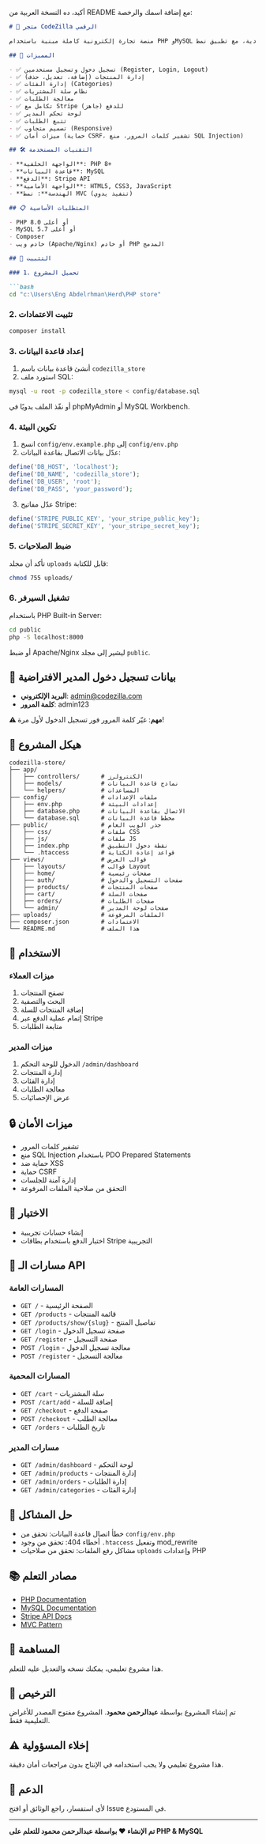 أكيد، ده النسخة العربية من README مع إضافة اسمك والرخصة:

````markdown
# 🛒 متجر CodeZilla الرقمي

منصة تجارة إلكترونية كاملة مبنية باستخدام PHP وMySQL عادية، مع تطبيق نمط MVC من الصفر.

## 🌟 المميزات

- ✅ تسجيل دخول وتسجيل مستخدمين (Register, Login, Logout)
- ✅ إدارة المنتجات (إضافة، تعديل، حذف)
- ✅ إدارة الفئات (Categories)
- ✅ نظام سلة المشتريات
- ✅ معالجة الطلبات
- ✅ تكامل مع Stripe للدفع (جاهز)
- ✅ لوحة تحكم المدير
- ✅ تتبع الطلبات
- ✅ تصميم متجاوب (Responsive)
- ✅ ميزات أمان (حماية CSRF، تشفير كلمات المرور، منع SQL Injection)

## 🛠️ التقنيات المستخدمة

- **الواجهة الخلفية**: PHP 8+
- **قاعدة البيانات**: MySQL
- **الدفع**: Stripe API
- **الواجهة الأمامية**: HTML5, CSS3, JavaScript
- **الهندسة**: نمط MVC (تنفيذ يدوي)

## 📋 المتطلبات الأساسية

- PHP 8.0 أو أعلى
- MySQL 5.7 أو أعلى
- Composer
- خادم ويب (Apache/Nginx) أو خادم PHP المدمج

## 🚀 التثبيت

### 1. تحميل المشروع

```bash
cd "c:\Users\Eng Abdelrhman\Herd\PHP store"
````

### 2. تثبيت الاعتمادات

```bash
composer install
```

### 3. إعداد قاعدة البيانات

1. أنشئ قاعدة بيانات باسم `codezilla_store`
2. استورد ملف SQL:

```bash
mysql -u root -p codezilla_store < config/database.sql
```

أو نفّذ الملف يدويًا في phpMyAdmin أو MySQL Workbench.

### 4. تكوين البيئة

1. انسخ `config/env.example.php` إلى `config/env.php`
2. عدّل بيانات الاتصال بقاعدة البيانات:

```php
define('DB_HOST', 'localhost');
define('DB_NAME', 'codezilla_store');
define('DB_USER', 'root');
define('DB_PASS', 'your_password');
```

3. عدّل مفاتيح Stripe:

```php
define('STRIPE_PUBLIC_KEY', 'your_stripe_public_key');
define('STRIPE_SECRET_KEY', 'your_stripe_secret_key');
```

### 5. ضبط الصلاحيات

تأكد أن مجلد `uploads` قابل للكتابة:

```bash
chmod 755 uploads/
```

### 6. تشغيل السيرفر

باستخدام PHP Built-in Server:

```bash
cd public
php -S localhost:8000
```

أو ضبط Apache/Nginx ليشير إلى مجلد `public`.

## 🔐 بيانات تسجيل دخول المدير الافتراضية

* **البريد الإلكتروني**: [admin@codezilla.com](mailto:admin@codezilla.com)
* **كلمة المرور**: admin123

**⚠️ مهم**: غيّر كلمة المرور فور تسجيل الدخول لأول مرة!

## 📁 هيكل المشروع

```
codezilla-store/
├── app/
│   ├── controllers/      # الكنترولرز
│   ├── models/           # نماذج قاعدة البيانات
│   └── helpers/          # المساعدات
├── config/               # ملفات الإعدادات
│   ├── env.php           # إعدادات البيئة
│   ├── database.php      # الاتصال بقاعدة البيانات
│   └── database.sql      # مخطط قاعدة البيانات
├── public/               # جذر الويب العام
│   ├── css/              # ملفات CSS
│   ├── js/               # ملفات JS
│   ├── index.php         # نقطة دخول التطبيق
│   └── .htaccess         # قواعد إعادة الكتابة
├── views/                # قوالب العرض
│   ├── layouts/          # قوالب Layout
│   ├── home/             # صفحات رئيسية
│   ├── auth/             # صفحات التسجيل والدخول
│   ├── products/         # صفحات المنتجات
│   ├── cart/             # صفحات السلة
│   ├── orders/           # صفحات الطلبات
│   └── admin/            # صفحات لوحة المدير
├── uploads/              # الملفات المرفوعة
├── composer.json         # الاعتمادات
└── README.md             # هذا الملف
```

## 🎯 الاستخدام

### ميزات العملاء

1. تصفح المنتجات
2. البحث والتصفية
3. إضافة المنتجات للسلة
4. إتمام عملية الدفع عبر Stripe
5. متابعة الطلبات

### ميزات المدير

1. الدخول للوحة التحكم `/admin/dashboard`
2. إدارة المنتجات
3. إدارة الفئات
4. معالجة الطلبات
5. عرض الإحصائيات

## 🔒 ميزات الأمان

* تشفير كلمات المرور
* منع SQL Injection باستخدام PDO Prepared Statements
* حماية ضد XSS
* حماية CSRF
* إدارة آمنة للجلسات
* التحقق من صلاحية الملفات المرفوعة

## 🧪 الاختبار

* إنشاء حسابات تجريبية
* اختبار الدفع باستخدام بطاقات Stripe التجريبية

## 📝 مسارات الـ API

### المسارات العامة

* `GET /` - الصفحة الرئيسية
* `GET /products` - قائمة المنتجات
* `GET /products/show/{slug}` - تفاصيل المنتج
* `GET /login` - صفحة تسجيل الدخول
* `GET /register` - صفحة التسجيل
* `POST /login` - معالجة تسجيل الدخول
* `POST /register` - معالجة التسجيل

### المسارات المحمية

* `GET /cart` - سلة المشتريات
* `POST /cart/add` - إضافة للسلة
* `GET /checkout` - صفحة الدفع
* `POST /checkout` - معالجة الطلب
* `GET /orders` - تاريخ الطلبات

### مسارات المدير

* `GET /admin/dashboard` - لوحة التحكم
* `GET /admin/products` - إدارة المنتجات
* `GET /admin/orders` - إدارة الطلبات
* `GET /admin/categories` - إدارة الفئات

## 🐛 حل المشاكل

* خطأ اتصال قاعدة البيانات: تحقق من `config/env.php`
* أخطاء 404: تحقق من وجود `.htaccess` وتفعيل mod_rewrite
* مشاكل رفع الملفات: تحقق من صلاحيات `uploads` وإعدادات PHP

## 📚 مصادر التعلم

* [PHP Documentation](https://www.php.net/docs.php)
* [MySQL Documentation](https://dev.mysql.com/doc/)
* [Stripe API Docs](https://stripe.com/docs/api)
* [MVC Pattern](https://en.wikipedia.org/wiki/Model%E2%80%93view%E2%80%93controller)

## 🤝 المساهمة

هذا مشروع تعليمي، يمكنك نسخه والتعديل عليه للتعلم.

## 📄 الترخيص

تم إنشاء المشروع بواسطة **عبدالرحمن محمود**.
المشروع مفتوح المصدر للأغراض التعليمية فقط.

## ⚠️ إخلاء المسؤولية

هذا مشروع تعليمي ولا يجب استخدامه في الإنتاج بدون مراجعات أمان دقيقة.

## 📧 الدعم

لأي استفسار، راجع الوثائق أو افتح Issue في المستودع.

---

**تم الإنشاء ❤️ بواسطة عبدالرحمن محمود للتعلم على PHP & MySQL**